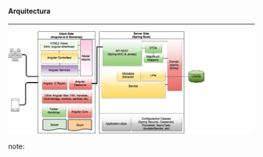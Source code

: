 #### Arquitectura
----------------
![Arquitectura](resources/architecture5.png)<!-- .element: style="border:0px; box-shadow: 0 0 0 rgba(0, 0, 0, 0);" -->



note:

